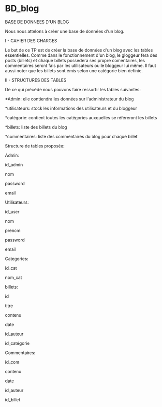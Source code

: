 # BD_blog

BASE DE DONNEES D'UN BLOG

Nous nous attelons à créer une base de données d'un blog.

I - CAHIER DES CHARGES

Le but de ce TP est de créer la base de données d'un blog avec les tables essentielles.
Comme dans le fonctionnement d'un blog, le gloggeur fera des posts (billets) et chaque billets possedera ses propre comentaires, les commentaires seront fais par les utilisateurs ou le bloggeur lui même. Il faut aussi noter que les billets sont émis selon une catégorie bien definie.

II - STRUCTURES DES TABLES

De ce qui précède nous pouvons faire ressortir les tables suivantes:

*Admin: elle contiendra les données sur l'administrateur du blog

*utilisateurs: stock les informations des utilisateurs et du bloggeur

*catégorie: contient toutes les catégories auxquelles se référeront les billets

*billets: liste des billets du blog

*commentaires:  liste des commentaires du blog pour chaque billet 

Structure de tables proposée:

Admin:

id_admin

nom

password

email


Utilisateurs:

id_user

nom

prenom

password

email


Categories:

id_cat

nom_cat


billets:

id

titre

contenu

date

id_auteur

id_catégorie


Commentaires:

id_com

contenu

date

id_auteur

id_billet
